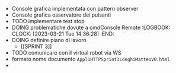 - Console grafica implementata con pattern observer
- Console grafica osservatore dei pulsanti
- TODO implementare test stop
- DOING problematiche dovute a cmdConsole Remote
  :LOGBOOK:
  CLOCK: [2023-03-21 Tue 14:36:28]
  :END:
- DOING definire piano di lavoro
	- [[SPRINT 3]]
- TODO comunicare con il virtual robot via WS
- formato nome documento `Appl1HTTPSprint3LonghiMatteoV0.html`
-